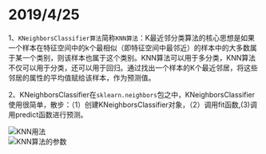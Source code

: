 2019/4/25
===========  
1、`KNeighborsClassifier算法`简称`KNN算法`：K最近邻分类算法的核心思想是如果一个样本在特征空间中的k个最相似（即特征空间中最邻近）的样本中的大多数属于某一个类别，则该样本也属于这个类别。KNN算法可以用于多分类，KNN算法不仅可以用于分类，还可以用于回归。通过找出一个样本的K个最近邻居，将这些邻居的属性的平均值赋给该样本，作为预测值。  

2、KNeighborsClassifier在`sklearn.neighbors`包之中，KNeighborsClassifier使用很简单，散步：（1）创建KNeighborsClassifier对象，（2）调用fit函数,(3)调用predict函数进行预测。  

![KNN用法](https://blog.csdn.net/hjh00/article/details/63808075)  
![KNN算法的参数](https://blog.csdn.net/d12340555hf/article/details/80075150)


